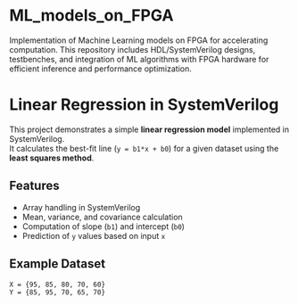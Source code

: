 # ML_models_on_FPGA
Implementation of Machine Learning models on FPGA for accelerating computation. This repository includes HDL/SystemVerilog designs, testbenches, and integration of ML algorithms with FPGA hardware for efficient inference and performance optimization.
# Linear Regression in SystemVerilog

This project demonstrates a simple **linear regression model** implemented in SystemVerilog.  
It calculates the best-fit line (`y = b1*x + b0`) for a given dataset using the **least squares method**.

## Features
- Array handling in SystemVerilog
- Mean, variance, and covariance calculation
- Computation of slope (`b1`) and intercept (`b0`)
- Prediction of `y` values based on input `x`

## Example Dataset
```text
X = {95, 85, 80, 70, 60}
Y = {85, 95, 70, 65, 70}
